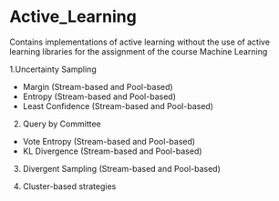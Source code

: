 # Active_Learning
Contains implementations of active learning without the use of active learning libraries for the assignment of the course Machine Learning

1.Uncertainty Sampling
- Margin (Stream-based and Pool-based)
- Entropy (Stream-based and Pool-based)
- Least Confidence (Stream-based and Pool-based)

2. Query by Committee
- Vote Entropy (Stream-based and Pool-based)
- KL Divergence (Stream-based and Pool-based)

3. Divergent Sampling (Stream-based and Pool-based)

4. Cluster-based strategies
